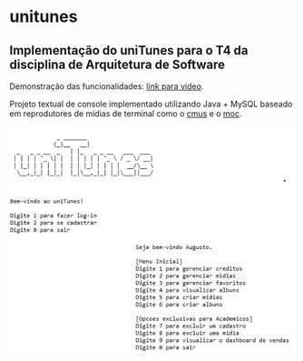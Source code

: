 # unitunes
## Implementação do uniTunes para o T4 da disciplina de Arquitetura de Software

Demonstração das funcionalidades: [link para vídeo](https://youtu.be/ObY62Yq_yIc).

Projeto textual de console implementado utilizando Java + MySQL baseado em reprodutores de midias de terminal como o [cmus](https://cmus.github.io/) e o [moc](http://moc.daper.net/about).

![unitunes](https://github.com/augustostahlschmidt/unitunes/blob/main/img/demo.jpg)

